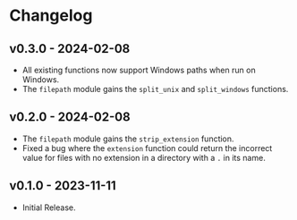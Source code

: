 # Changelog

## v0.3.0 - 2024-02-08

- All existing functions now support Windows paths when run on Windows.
- The `filepath` module gains the `split_unix` and `split_windows` functions.

## v0.2.0 - 2024-02-08

- The `filepath` module gains the `strip_extension` function.
- Fixed a bug where the `extension` function could return the incorrect value
  for files with no extension in a directory with a `.` in its name.

## v0.1.0 - 2023-11-11

- Initial Release.
